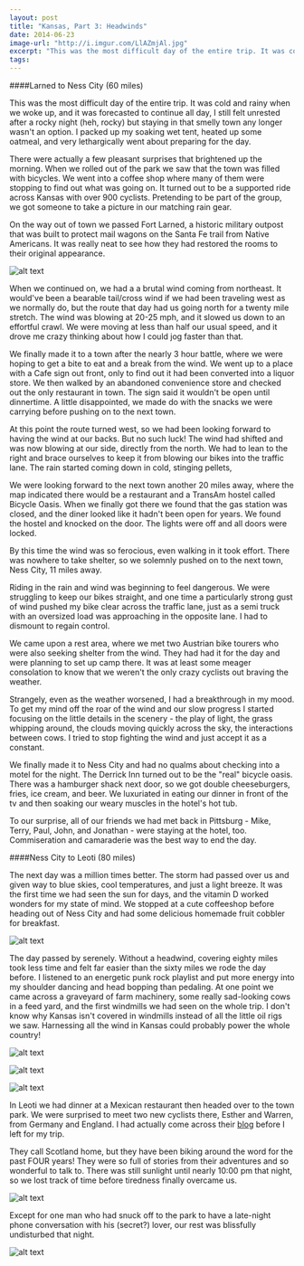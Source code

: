 ```yaml
---
layout: post
title: "Kansas, Part 3: Headwinds"
date: 2014-06-23
image-url: "http://i.imgur.com/LlAZmjAl.jpg"
excerpt: "This was the most difficult day of the entire trip. It was cold and rainy when we woke up, and it was forecasted to continue all day, I still felt unrested after a rocky night (heh, rocky) but staying in that smelly town any longer wasn't an option. I packed up my soaking wet tent, heated up some oatmeal, and very lethargically went about preparing for the day." 
tags:
---
```


####Larned to Ness City (60 miles) 

This was the most difficult day of the entire trip. It was cold and rainy when we woke up, and it was forecasted to continue all day, I still felt unrested after a rocky night (heh, rocky) but staying in that smelly town any longer wasn't an option. I packed up my soaking wet tent, heated up some oatmeal, and very lethargically went about preparing for the day. 

There were actually a few pleasant surprises that brightened up the morning. When we rolled out of the park we saw that the town was filled with bicycles. We went into a coffee shop where many of them were stopping to find out what was going on. It turned out to be a supported ride across Kansas with over 900 cyclists. Pretending to be part of the group, we got someone to take a picture in our matching rain gear.

On the way out of town we passed Fort Larned, a historic military outpost that was built to protect mail wagons on the Santa Fe trail from Native Americans. It was really neat to see how they had restored the rooms to their original appearance.

![alt text](http://i.imgur.com/CTRFIPxl.jpg "Fort Larned")

When we continued on, we had a a brutal wind coming from northeast. It would've been a bearable tail/cross wind if we had been traveling west as we normally do, but the route that day had us going north for a twenty mile stretch. The wind was blowing at 20-25 mph, and it slowed us down to an effortful crawl. We were moving at less than half our usual speed, and it drove me crazy thinking about how I could jog faster than that.

We finally made it to a town after the nearly 3 hour battle, where we were hoping to get a bite to eat and a break from the wind. We went up to a place with a Cafe sign out front, only to find out it had been converted into a liquor store. We then walked by an abandoned convenience store and checked out the only restaurant in town. The sign said it wouldn't be open until dinnertime. A little disappointed, we made do with the snacks we were carrying before pushing on to the next town.

At this point the route turned west, so we had been looking forward to having the wind at our backs. But no such luck! The wind had shifted  and was now blowing at our side, directly from the north. We had to lean to the right and brace ourselves to keep it from blowing our bikes into the traffic lane. The rain started coming down in cold, stinging pellets,

We were looking forward to the next town another 20 miles away, where the map indicated there would be a restaurant and a TransAm hostel called Bicycle Oasis. When we finally got there we found that the gas station was closed, and the diner looked like it hadn't been open for years. We found the hostel and knocked on the door. The lights were off and all doors were locked. 

By this time the wind was so ferocious, even walking in it took effort. There was nowhere to take shelter, so we solemnly pushed on to the next town, Ness City, 11 miles away.

Riding in the rain and wind was beginning to feel dangerous. We were struggling to keep our bikes straight, and one time a particularly strong gust of wind pushed my bike clear across the traffic lane, just as a semi truck with an oversized load was approaching in the opposite lane. I had to dismount to regain control.

We came upon a rest area, where we met two Austrian bike tourers who were also seeking shelter from the wind. They had had it for the day and were planning to set up camp there. It was at least some meager consolation to know that we weren't the only crazy cyclists out braving the weather.

Strangely, even as the weather worsened, I had a breakthrough in my mood. To get my mind off the roar of the wind and our slow progress I started focusing on the little details in the scenery - the play of light, the grass whipping around, the clouds moving quickly across the sky, the interactions between cows. I tried to stop fighting the wind and just accept it as a constant. 

We finally made it to Ness City and had no qualms about checking into a motel for the night. The Derrick Inn turned out to be the "real" bicycle oasis. There was a hamburger shack next door, so we got double cheeseburgers, fries, ice cream, and beer. We luxuriated in eating our dinner in front of the tv and then soaking our weary muscles in the hotel's hot tub. 

To our surprise, all of our friends we had met back in Pittsburg - Mike, Terry, Paul, John, and Jonathan - were staying at the hotel, too. Commiseration and camaraderie was the best way to end the day.

####Ness City to Leoti (80 miles)

The next day was a million times better. The storm had passed over us and given way to blue skies, cool temperatures, and just a light breeze. It was the first time we had seen the sun for days, and the vitamin D worked wonders for my state of mind. We stopped at a cute coffeeshop before heading out of Ness City and had some delicious homemade fruit cobbler for breakfast.

![alt text](http://i.imgur.com/bZR3viYl.jpg)

The day passed by serenely. Without a headwind, covering eighty miles took less time and felt far easier than the sixty miles we rode the day before. I listened to an energetic punk rock playlist and put more energy into my shoulder dancing and head bopping than pedaling. At one point we came across a graveyard of farm machinery, some really sad-looking cows in a feed yard, and the first windmills we had seen on the whole trip. I don't know why Kansas isn't covered in windmills instead of all the little oil rigs we saw. Harnessing all the wind in Kansas could probably power the whole country!

![alt text](http://i.imgur.com/ut6VIA7l.jpg "Combine graveyard")

![alt text](http://i.imgur.com/dE9YrWnl.jpg "Sad cows")

![alt text](http://i.imgur.com/ZCc616ol.jpg "Windmills")

In Leoti we had dinner at a Mexican restaurant then headed over to the town park. We were surprised to meet two new cyclists there, Esther and Warren, from Germany and England. I had actually come across their [blog](http://estherwarren.wordpress.com) before I left for my trip.

They call Scotland home, but they have been biking around the word for the past FOUR years! They were so full of stories from their adventures and so wonderful to talk to. There was still sunlight until nearly 10:00 pm that night, so we lost track of time before tiredness finally overcame us. 

![alt text](http://i.imgur.com/Cmwk5t2l.jpg "Tuan talking to Esther and Warren")

Except for one man who had snuck off to the park to have a late-night phone conversation with his (secret?) lover, our rest was blissfully undisturbed that night. 

![alt text](http://i.imgur.com/Cb0ooZDl.jpg "Leoti water tower")
